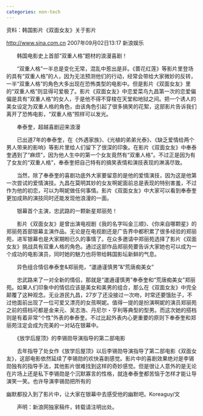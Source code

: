 ```yaml
---
categories: non-tech
---
```



资料：韩国影片《双面女友》关于影片

http://www.sina.com.cn 2007年09月02日13:17  新浪娱乐



　　韩国电影史上首部“双重人格”题材的浪漫喜剧！



　　“双重人格”一半总是变化无常，混乱中惹出是非。《蔷花红莲》等影片里登场的具有“双重人格”的人，因为无法预测他们的行动，经常会带给大家微妙的反转，一半“双重人格”的角色大多出现在恐怖类型的电影中。但是影片《双面女友》里的“双重人格”则显得可爱极了。影片《双面女友》中恋爱菜鸟九昌第一次的恋爱偏偏是具有“双重人格”的女人，于是他不得不穿梭在天堂和地狱之间。把一个诱人的美女设定为双重人格的角色，由该角色引起了很多搞笑的花絮，这部影片告诉我们离开了恐怖电影，“双重人格”照样可以发光。



　　奉泰奎，超越喜剧迎来浪漫



　　已出道7年的奉泰奎，在《外遇家族》、《光植的弟弟光泰》、《缺乏爱情给两个男人带来的影响》等影片里给人们留下了很深的印象。在影片《双面女友》中奉泰奎遇到了“麻烦”，因为他人生中的第一个女友竟然有“双重人格”。不过正是因为有了女友的“双重人格”，奉泰奎把自己特有的搞笑表情和演技表现的淋漓尽致。



　　当然，除了奉泰奎的喜剧功底外大家要留意的是他的爱情演技，因为这是他第一次尝试的爱情演技。九昌在莫明其妙的女友啊妮面前总是表现的特别害羞，不过作为他的初恋，可以为啊妮做任何事情。影片《双面女友》中大家可以看到奉泰奎更加成熟的演技同时还能发现他浪漫的一面。



　　银幕首个主演，忠武路的一颗新星郑丽苑！



　　影片《双面女友》是曾出演电视剧《我的名字叫金三顺》、《你来自哪颗星》的郑丽苑首部银幕主演作品。无论是在电视剧还是广告界中都积累了很多经验的郑丽苑，进军银幕也是大家期盼已久的事情了。在众多邀请中郑丽苑选择了影片《双面女友》挑战具有双重人格的角色。通过这部作品郑丽苑要告诉大家她也可以成为一个成功的电影演员，同时她的魅力也将带给韩国影坛新鲜的气息。



　　异色组合情侣奉泰奎&郑丽苑，“邋遢谨慎男”&“荒唐痴美女”



　　忠武路来了一对全新的情侣，那就是“邋遢谨慎男”奉泰奎和“荒唐痴美女”郑丽苑。如果人们印象中的情侣应该是美女和美男的组合，那么在《双面女友》中完全颠覆了这种观念。无业游民九昌，27岁了还没接过一次吻，时常还要饿肚子，不过他面前出现了一位可爱又漂亮的女孩啊妮。值得一提的是扮演啊妮的演员郑丽苑之前的搭档可都是金来元、吴志浩、丹尼尔・亨利等典型的型男。而这次她的搭档则是有着非常“个性”外表的奉泰奎。不过比起外表内心更重要的原则下奉泰奎和郑丽苑注定会成为完美的一对站在银幕中。



　　《放学后屋顶》的李锡勋导演指导的第二部电影



　　去年指导了处女作《放学后屋顶》以后李锡勋导演指导了第二部电影《双面女友》，这部电影依然延续了李锡勋的欢快喜剧感觉。影片中的喜剧效果绝对是李锡勋独有的指导手法，其他影片很难找到这样的奇妙感觉。但是很让人意外的是无论在片场上还是私下李锡勋是个沉默寡言的性格，就连奉泰奎都苦恼于怎样才能让导演笑一笑。也许导演李锡勋把所有的

幽默都投入到了影片中，让大家在银幕中去感受他的幽默吧。Koreaguy/文



　　声明：新浪网独家稿件，转载请注明出处。
